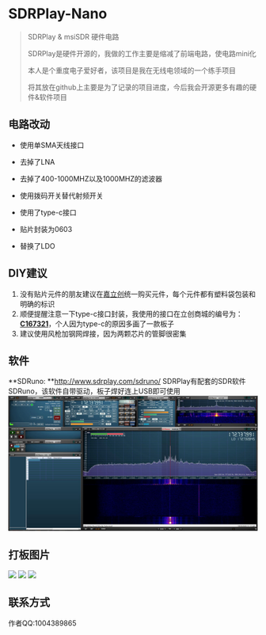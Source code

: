 # SDRPlay-Nano
> SDRPlay & msiSDR 硬件电路
>
> SDRPlay是硬件开源的，我做的工作主要是缩减了前端电路，使电路mini化
>
> 本人是个重度电子爱好者，该项目是我在无线电领域的一个练手项目 
>
> 将其放在github上主要是为了记录的项目进度，今后我会开源更多有趣的硬件&软件项目

## 电路改动
* 使用单SMA天线接口

* 去掉了LNA
* 去掉了400-1000MHZ以及1000MHZ的滤波器
* 使用拨码开关替代射频开关
* 使用了type-c接口
* 贴片封装为0603
* 替换了LDO

## DIY建议
1. 没有贴片元件的朋友建议在[嘉立创](https://www.szlcsc.com/)统一购买元件，每个元件都有塑料袋包装和明确的标识
2. 顺便提醒注意一下type-c接口封装，我使用的接口在立创商城的编号为：[**C167321**](https://item.szlcsc.com/178704.html)，个人因为type-c的原因多画了一款板子
3. 建议使用风枪加钢网焊接，因为两颗芯片的管脚很密集

## 软件
**SDRuno: **http://www.sdrplay.com/sdruno/
SDRPlay有配套的SDR软件SDRuno，该软件自带驱动，板子焊好连上USB即可使用
![](https://github.com/TimoQAQ/SDRPlay-Nano/blob/master/image/image3.jpg)
## 打板图片
![](https://github.com/TimoQAQ/SDRPlay-Nano/blob/master/image/image0.jpg)
![](https://github.com/TimoQAQ/SDRPlay-Nano/blob/master/image/image1.jpg)
![](https://github.com/TimoQAQ/SDRPlay-Nano/blob/master/image/image2.jpg)
## 联系方式
作者QQ:1004389865